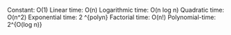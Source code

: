 Constant: O(1)
Linear time: O(n)
Logarithmic time: O(n log n)
Quadratic time: O(n^2)
Exponential time: 2 ^{polyn}
Factorial time: O(n!)
Polynomial-time: 2^{O(log n)}
